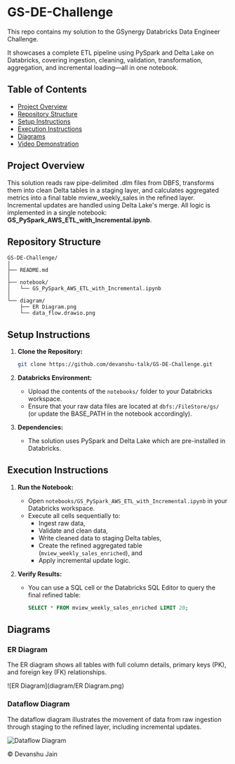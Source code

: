 
# GS-DE-Challenge

This repo contains my solution to the GSynergy Databricks Data Engineer Challenge. 

It showcases a complete ETL pipeline using PySpark and Delta Lake on Databricks, covering ingestion, cleaning, validation, transformation, aggregation, and incremental loading—all in one notebook.

## Table of Contents

- [Project Overview](#project-overview)
- [Repository Structure](#repository-structure)
- [Setup Instructions](#setup-instructions)
- [Execution Instructions](#execution-instructions)
- [Diagrams](#diagrams)
- [Video Demonstration](#video-demonstration)

## Project Overview

This solution reads raw pipe-delimited .dlm files from DBFS, transforms them into clean Delta tables in a staging layer, and calculates aggregated metrics into a final table mview_weekly_sales in the refined layer. Incremental updates are handled using Delta Lake's merge. All logic is implemented in a single notebook: **GS_PySpark_AWS_ETL_with_Incremental.ipynb**.

## Repository Structure

```
GS-DE-Challenge/
│
├── README.md
│
├── notebook/
│   └── GS_PySpark_AWS_ETL_with_Incremental.ipynb
│
└── diagram/
    ├── ER Diagram.png     
    └── data_flow.drawio.png
```

## Setup Instructions

1. **Clone the Repository:**
   ```bash
   git clone https://github.com/devanshu-talk/GS-DE-Challenge.git
   ```

2. **Databricks Environment:**
   - Upload the contents of the `notebooks/` folder to your Databricks workspace.
   - Ensure that your raw data files are located at `dbfs:/FileStore/gs/` (or update the BASE_PATH in the notebook accordingly).

3. **Dependencies:**
   - The solution uses PySpark and Delta Lake which are pre-installed in Databricks.

## Execution Instructions

1. **Run the Notebook:**
   - Open `notebooks/GS_PySpark_AWS_ETL_with_Incremental.ipynb` in your Databricks workspace.
   - Execute all cells sequentially to:
     - Ingest raw data,
     - Validate and clean data,
     - Write cleaned data to staging Delta tables,
     - Create the refined aggregated table (`mview_weekly_sales_enriched`), and
     - Apply incremental update logic.

2. **Verify Results:**
   - You can use a SQL cell or the Databricks SQL Editor to query the final refined table:
     ```sql
     SELECT * FROM mview_weekly_sales_enriched LIMIT 20;
     ```

## Diagrams

### ER Diagram

The ER diagram shows all tables with full column details, primary keys (PK), and foreign key (FK) relationships.

![ER Diagram](diagram/ER Diagram.png)

### Dataflow Diagram

The dataflow diagram illustrates the movement of data from raw ingestion through staging to the refined layer, including incremental updates.

![Dataflow Diagram](diagrams/data_flow.drawio.png)



© Devanshu Jain
